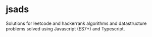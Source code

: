 # jsads
Solutions for leetcode and hackerrank algorithms and datastructure problems solved using Javascript (ES7+) and Typescript.
